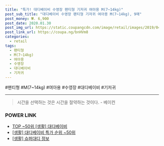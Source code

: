 ```yaml
--- 
title: "특가! 대디베이비 수영장 팬티형 기저귀 여아용 M(7~14kg)" 
post_sub_title: "대디베이비 수영장 팬티형 기저귀 여아용 M(7~14kg), 9매" 
post_money: ₩. 6,900 
post_date: 2020.01.30 
post_img_url: https://static.coupangcdn.com/image/retail/images/2019/04/26/3/1/a68e342c-136e-473f-9d6d-b7af0d69c2b0.jpg 
post_link_url: https://coupa.ng/bnHVm8 
categories: 
  - retail 
tags: 
  - 팬티형 
  - M(7~14kg) 
  - 여아용 
  - 수영장 
  - 대디베이비 
  - 기저귀 
--- 
```

  #팬티형 #M(7~14kg) #여아용 #수영장 #대디베이비 #기저귀 
<hr> 

> 시간을 선택하는 것은 시간을 절약하는 것이다. - 베이컨 


### POWER LINK

* <a href="https://blog.naver.com/an0733/221790647507" target="_blank"> TOP ~50위 [생활] 대디베이비</a>
* <a href="https://blog.naver.com/sakai111/221790647530" target="_blank"> [생활] 대디베이비 특가 순위 ~50위</a>
* <a href="https://blog.naver.com/santokki14/221769883286" target="_blank"> [생활] 슈퍼대디 정보 </a>
